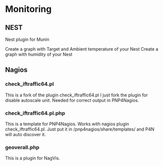 # Monitoring 

## NEST

Nest plugin for Munin

Create a graph with Target and Ambient temperature of your Nest
Create a graph with humidity of your Nest

## Nagios

### check_iftraffic64.pl

This is a fork of the plugin check_iftraffic64.pl I just fork the plugin for disable autoscale unit. Needed for correct output in PNP4Nagios.

### check_iftraffic64.pl.php

This is a template for PNP4Nagios. Works with nagios plugin check_iftraffic64.pl. Just put it in /pnp4nagios/share/templates/ and P4N will auto discover it.

### geoverall.php

This is a plugin for NagVis.
